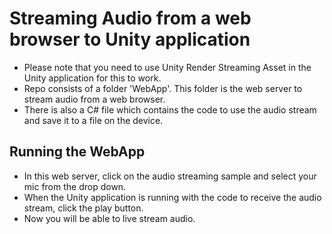 # Streaming Audio from a web browser to Unity application
* Please note that you need to use Unity Render Streaming Asset in the Unity application for this to work.
* Repo consists of a folder 'WebApp'. This folder is the web server to stream audio from a web browser.
* There is also a C# file which contains the code to use the audio stream and save it to a file on the device.

## Running the WebApp
* In this web server, click on the audio streaming sample and select your mic from the drop down.
* When the Unity application is running with the code to receive the audio stream, click the play button.
* Now you will be able to live stream audio.
